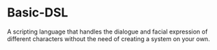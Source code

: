 # Basic-DSL
A scripting language that handles the dialogue and facial expression of different characters without the need of creating a system on your own.
